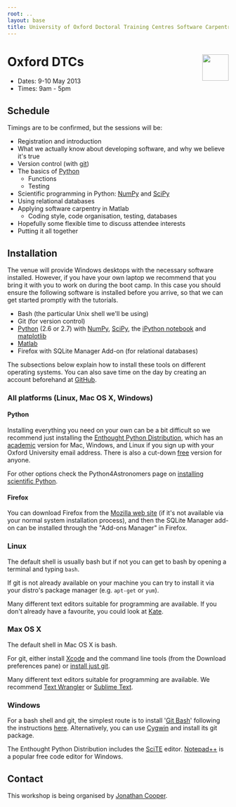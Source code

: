 ```yaml
---
root: ..
layout: base
title: University of Oxford Doctoral Training Centres Software Carpentry Boot Camp
---
```


<div>
<a href="http://software-carpentry.org">
<img src="{{page.root}}/logos/software-carpentry-with-hammer.svg" style="float: right; height: 60px;">
</a>
<h1>Oxford DTCs</h1>
</div>

 * Dates: 9-10 May 2013
 * Times: 9am - 5pm

## Schedule

Timings are to be confirmed, but the sessions will be:

* Registration and introduction
* What we actually know about developing software, and why we believe it's true
* Version control (with [git][])
* The basics of [Python][]
	* Functions
	* Testing
* Scientific programming in Python: [NumPy][] and [SciPy][]
* Using relational databases
* Applying software carpentry in Matlab
	* Coding style, code organisation, testing, databases
* Hopefully some flexible time to discuss attendee interests
* Putting it all together

[git]: http://git-scm.com/
[Python]: http://python.org/
[NumPy]: http://www.numpy.org/
[SciPy]: http://www.scipy.org/

## Installation

The venue will provide Windows desktops with the necessary software installed.  However, if you have your own laptop we recommend that you bring it with you to work on during the boot camp.  In this case you should ensure the following software is installed before you arrive, so that we can get started promptly with the tutorials.

 * Bash (the particular Unix shell we'll be using)
 * Git (for version control)
 * [Python][] (2.6 or 2.7) with [NumPy][], [SciPy][], the [iPython notebook][] and [matplotlib][]
 * [Matlab][]
 * Firefox with SQLite Manager Add-on (for relational databases)

The subsections below explain how to install these tools on different operating systems.
You can also save time on the day by creating an account beforehand at [GitHub][].

[iPython notebook]: http://ipython.org/ipython-doc/dev/interactive/htmlnotebook.html
[matplotlib]: http://matplotlib.org/
[Matlab]: http://people.maths.ox.ac.uk/gilesm/matlab.html
[GitHub]: https://github.com/

### All platforms (Linux, Mac OS X, Windows)

#### Python

Installing everything you need on your own can be a bit difficult so we recommend just installing the [Enthought Python Distribution][EPD], which has an [academic][EPD Acad] version for Mac, Windows, and Linux if you sign up with your Oxford University email address.  There is also a cut-down [free][EPD Free] version for anyone.

For other options check the Python4Astronomers page on [installing scientific Python][astpy].

[EPD]: http://www.enthought.com/products/epd.php
[EPD Free]: http://www.enthought.com/products/epd_free.php
[EPD Acad]: http://www.enthought.com/products/edudownload.php
[astpy]: http://python4astronomers.github.com/installation/python_install.html

#### Firefox

You can download Firefox from the [Mozilla web site][mozilla] (if it's not available via your normal system installation process), and then the SQLite Manager add-on can be installed through the "Add-ons Manager" in Firefox.

[mozilla]: http://www.mozilla.org/

### Linux

The default shell is usually bash but if not you can get to bash by opening a terminal and typing `bash`.

If git is not already available on your machine you can try to install it via your distro's package manager (e.g. `apt-get` or `yum`).

Many different text editors suitable for programming are available.  If you don't already have a favourite, you could look at [Kate].

[Kate]: http://kate-editor.org/

### Max OS X

The default shell in Mac OS X is bash.

For git, either install [Xcode][] and the command line tools (from the Download preferences pane) or [install just git][Mac git].

Many different text editors suitable for programming are available.  We recommend [Text Wrangler][] or [Sublime Text][].

[Xcode]: https://developer.apple.com/xcode/
[Mac git]: http://code.google.com/p/git-osx-installer/downloads/list?can=3
[Text Wrangler]: http://www.barebones.com/products/textwrangler/
[Sublime Text]: http://www.sublimetext.com/

### Windows

For a bash shell and git, the simplest route is to install '[Git Bash][]' following the instructions [here][gitbash].  Alternatively, you can use [Cygwin][] and install its git package.

The Enthought Python Distribution includes the [SciTE] editor.  [Notepad++] is a popular free code editor for Windows.

[Git Bash]: http://msysgit.github.com/
[gitbash]: https://openhatch.org/missions/windows-setup/install-git-bash
[Cygwin]: http://www.cygwin.com/
[SciTE]: http://www.scintilla.org/SciTE.html
[Notepad++]: http://notepad-plus-plus.org/

## Contact

This workshop is being organised by [Jonathan Cooper][].

[Jonathan Cooper]: http://www.cs.ox.ac.uk/people/jonathan.cooper

